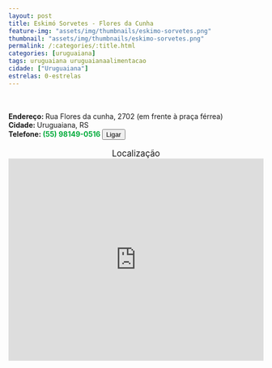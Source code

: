 ```yaml
---
layout: post
title: Eskimó Sorvetes - Flores da Cunha
feature-img: "assets/img/thumbnails/eskimo-sorvetes.png"
thumbnail: "assets/img/thumbnails/eskimo-sorvetes.png"
permalink: /:categories/:title.html
categories: [uruguaiana]
tags: uruguaiana uruguaianaalimentacao
cidade: ["Uruguaiana"]
estrelas: 0-estrelas
---
```

<!-- more --><br/>
<br/>
<b>Endereço: </b>Rua Flores da cunha, 2702 (em frente à praça férrea)<br />
<b>Cidade: </b>Uruguaiana, RS<br />
<b>Telefone: <span style="color: #00ab3a;">(55) 98149-0516</span> <a href="tel:55981490516"><button class="ligar">Ligar</button></a></b><br />
<br />
<div style="font-size: larger; text-align: center;">
Localização</div>
<iframe src="https://www.google.com/maps/embed?pb=!1m18!1m12!1m3!1d3463.4818004105705!2d-57.08226108530224!3d-29.76370702523501!2m3!1f0!2f0!3f0!3m2!1i1024!2i768!4f13.1!3m3!1m2!1s0x94535b3ff37acdbb%3A0x33b3db7a2c5e8ce2!2sR.+Gen.+Fl%C3%B4res+da+Cunha%2C+2702+-+Centro%2C+Uruguaiana+-+RS!5e0!3m2!1spt-BR!2sbr!4v1524053874335" width="100%" height="400" frameborder="0" style="border:0" allowfullscreen></iframe>
